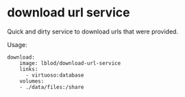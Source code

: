 # download url service
Quick and dirty service to download urls that were provided.

Usage:

```
download:
    image: lblod/download-url-service
    links:
      - virtuoso:database
    volumes:
    - ./data/files:/share
```

